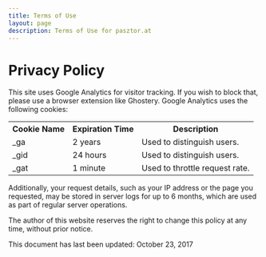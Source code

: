 ```yaml
---
title: Terms of Use
layout: page
description: Terms of Use for pasztor.at
---
```


<div class="container-block">
    <h1>Privacy Policy</h1>
    <p>
        This site uses Google Analytics for visitor tracking. If you wish to block that, please use a browser extension
        like Ghostery. Google Analytics uses the following cookies: 
    </p>
    <table class="table">
        <tr><th>Cookie Name</th><th>Expiration Time</th><th>Description</th></tr>
        <tr><td>_ga</td><td>2 years</td><td>Used to distinguish users.</td></tr>
        <tr><td>_gid</td><td>24 hours</td><td>Used to distinguish users.</td></tr>
        <tr><td>_gat</td><td>1 minute</td><td>Used to throttle request rate.</td></tr>
    </table>    
    <p>
        Additionally, your request details, such as your IP address or the page you requested, may be stored in server
        logs for up to 6 months, which are used as part of regular server operations.
    </p>
    <p>
        The author of this website reserves the right to change this policy at any time, without prior notice.
    </p>
    <p>
        This document has last been updated: October 23, 2017
    </p>
</div>
